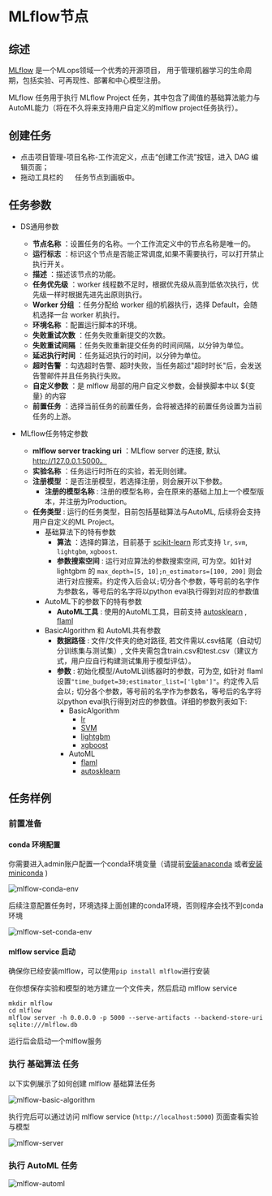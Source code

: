 # MLflow节点

## 综述

[MLflow](https://mlflow.org) 是一个MLops领域一个优秀的开源项目， 用于管理机器学习的生命周期，包括实验、可再现性、部署和中心模型注册。

MLflow 任务用于执行 MLflow Project 任务，其中包含了阈值的基础算法能力与AutoML能力（将在不久将来支持用户自定义的mlflow project任务执行）。

## 创建任务

- 点击项目管理-项目名称-工作流定义，点击“创建工作流”按钮，进入 DAG 编辑页面；
- 拖动工具栏的 <img src="/img/tasks/icons/mlflow.png" width="15"/> 任务节点到画板中。

## 任务参数

- DS通用参数
    - **节点名称** ：设置任务的名称。一个工作流定义中的节点名称是唯一的。
    - **运行标志** ：标识这个节点是否能正常调度,如果不需要执行，可以打开禁止执行开关。
    - **描述** ：描述该节点的功能。
    - **任务优先级** ：worker 线程数不足时，根据优先级从高到低依次执行，优先级一样时根据先进先出原则执行。
    - **Worker 分组** ：任务分配给 worker 组的机器执行，选择 Default，会随机选择一台 worker 机执行。
    - **环境名称** ：配置运行脚本的环境。
    - **失败重试次数** ：任务失败重新提交的次数。
    - **失败重试间隔** ：任务失败重新提交任务的时间间隔，以分钟为单位。
    - **延迟执行时间** ：任务延迟执行的时间，以分钟为单位。
    - **超时告警** ：勾选超时告警、超时失败，当任务超过"超时时长"后，会发送告警邮件并且任务执行失败。
    - **自定义参数** ：是 mlflow 局部的用户自定义参数，会替换脚本中以 ${变量} 的内容
    - **前置任务** ：选择当前任务的前置任务，会将被选择的前置任务设置为当前任务的上游。

- MLflow任务特定参数
    - **mlflow server tracking uri** ：MLflow server 的连接, 默认 http://127.0.0.1:5000。
    - **实验名称** ：任务运行时所在的实验，若无则创建。
    - **注册模型** ：是否注册模型，若选择注册，则会展开以下参数。
        - **注册的模型名称** : 注册的模型名称，会在原来的基础上加上一个模型版本，并注册为Production。
    - **任务类型** : 运行的任务类型，目前包括基础算法与AutoML, 后续将会支持用户自定义的ML Project。
        - 基础算法下的特有参数
            - **算法** ：选择的算法，目前基于 [scikit-learn](https://scikit-learn.org/) 形式支持 `lr`, `svm`, `lightgbm`, `xgboost`.
            - **参数搜索空间** : 运行对应算法的参数搜索空间, 可为空。如针对lightgbm 的 `max_depth=[5, 10];n_estimators=[100, 200]`
              则会进行对应搜索。约定传入后会以`;`切分各个参数，等号前的名字作为参数名，等号后的名字将以python eval执行得到对应的参数值
        - AutoML下的参数下的特有参数
            - **AutoML工具** : 使用的AutoML工具，目前支持 [autosklearn](https://github.com/automl/auto-sklearn)
              , [flaml](https://github.com/microsoft/FLAML)
        - BasicAlgorithm 和 AutoML共有参数
            - **数据路径** : 文件/文件夹的绝对路径, 若文件需以.csv结尾（自动切分训练集与测试集）, 文件夹需包含train.csv和test.csv（建议方式，用户应自行构建测试集用于模型评估）。
            - **参数** : 初始化模型/AutoML训练器时的参数，可为空, 如针对 flaml 设置`"time_budget=30;estimator_list=['lgbm']"`。约定传入后会以`;`
              切分各个参数，等号前的名字作为参数名，等号后的名字将以python eval执行得到对应的参数值。详细的参数列表如下:
                - BasicAlgorithm
                    - [lr](https://scikit-learn.org/stable/modules/generated/sklearn.linear_model.LogisticRegression.html#sklearn.linear_model.LogisticRegression)
                    - [SVM](https://scikit-learn.org/stable/modules/generated/sklearn.svm.SVC.html?highlight=svc#sklearn.svm.SVC)
                    - [lightgbm](https://lightgbm.readthedocs.io/en/latest/pythonapi/lightgbm.LGBMClassifier.html#lightgbm.LGBMClassifier)
                    - [xgboost](https://xgboost.readthedocs.io/en/stable/python/python_api.html#xgboost.XGBClassifier)
                - AutoML
                    - [flaml](https://microsoft.github.io/FLAML/docs/reference/automl#automl-objects)
                    - [autosklearn](https://automl.github.io/auto-sklearn/master/api.html)

## 任务样例

### 前置准备

#### conda 环境配置

你需要进入admin账户配置一个conda环境变量（请提前[安装anaconda](https://docs.continuum.io/anaconda/install/)
或者[安装miniconda](https://docs.conda.io/en/latest/miniconda.html#installing) )

![mlflow-conda-env](/img/tasks/demo/mlflow-conda-env.png)

后续注意配置任务时，环境选择上面创建的conda环境，否则程序会找不到conda环境

![mlflow-set-conda-env](/img/tasks/demo/mlflow-set-conda-env.png)

#### mlflow service 启动

确保你已经安装mlflow，可以使用`pip install mlflow`进行安装

在你想保存实验和模型的地方建立一个文件夹，然后启动 mlflow service

```
mkdir mlflow
cd mlflow
mlflow server -h 0.0.0.0 -p 5000 --serve-artifacts --backend-store-uri sqlite:///mlflow.db
```

运行后会启动一个mlflow服务

### 执行 基础算法 任务

以下实例展示了如何创建 mlflow 基础算法任务

![mlflow-basic-algorithm](/img/tasks/demo/mlflow-basic-algorithm.png)

执行完后可以通过访问 mlflow service (`http://localhost:5000`) 页面查看实验与模型

![mlflow-server](/img/tasks/demo/mlflow-server.png)

### 执行 AutoML 任务

![mlflow-automl](/img/tasks/demo/mlflow-automl.png)

